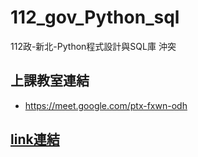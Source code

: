 # __112_gov_Python_sql__
112政-新北-Python程式設計與SQL庫
沖突

## 上課教室連結
- https://meet.google.com/ptx-fxwn-odh

## [link連結](./link)
